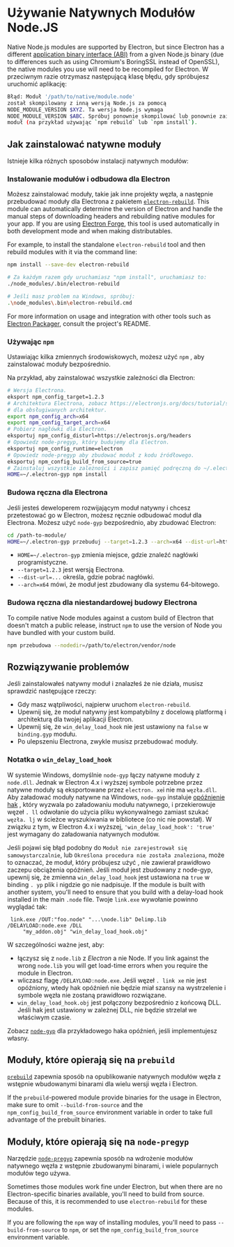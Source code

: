# Używanie Natywnych Modułów Node.JS

Native Node.js modules are supported by Electron, but since Electron has a different [application binary interface (ABI)](https://en.wikipedia.org/wiki/Application_binary_interface) from a given Node.js binary (due to differences such as using Chromium's BoringSSL instead of OpenSSL), the native modules you use will need to be recompiled for Electron. W przeciwnym razie otrzymasz następującą klasę błędu, gdy spróbujesz uruchomić aplikację:

```sh
Błąd: Moduł '/path/to/native/module.node'
został skompilowany z inną wersją Node.js za pomocą
NODE_MODULE_VERSION $XYZ. Ta wersja Node.js wymaga
NODE_MODULE_VERSION $ABC. Spróbuj ponownie skompilować lub ponownie zainstalować
moduł (na przykład używając `npm rebuild` lub `npm install`).
```

## Jak zainstalować natywne moduły

Istnieje kilka różnych sposobów instalacji natywnych modułów:

### Instalowanie modułów i odbudowa dla Electron

Możesz zainstalować moduły, takie jak inne projekty węzła, a następnie przebudować moduły dla Electrona z pakietem [`electron-rebuild`](https://github.com/electron/electron-rebuild). This module can automatically determine the version of Electron and handle the manual steps of downloading headers and rebuilding native modules for your app. If you are using [Electron Forge](https://electronforge.io/), this tool is used automatically in both development mode and when making distributables.

For example, to install the standalone `electron-rebuild` tool and then rebuild modules with it via the command line:

```sh
npm install --save-dev electron-rebuild

# Za każdym razem gdy uruchamiasz "npm install", uruchamiasz to:
./node_modules/.bin/electron-rebuild

# Jeśli masz problem na Windows, spróbuj:
.\node_modules\.bin\electron-rebuild.cmd
```

For more information on usage and integration with other tools such as [Electron Packager](https://github.com/electron/electron-packager), consult the project's README.

### Używając `npm`

Ustawiając kilka zmiennych środowiskowych, możesz użyć `npm` , aby zainstalować moduły bezpośrednio.

Na przykład, aby zainstalować wszystkie zależności dla Electron:

```sh
# Wersja Electrona.
eksport npm_config_target=1.2.3
# Architektura Electrona, zobacz https://electronjs.org/docs/tutorial/support#supported-platform
# dla obsługiwanych architektur.
export npm_config_arch=x64
export npm_config_target_arch=x64
# Pobierz nagłówki dla Electron.
eksportuj npm_config_disturl=https://electronjs.org/headers
# Opowiedz node-pregyp, który budujemy dla Electron.
eksportuj npm_config_runtime=electron
# Opowiedz node-pregyp aby zbudować moduł z kodu źródłowego.
eksportuj npm_config_build_from_source=true
# Zainstaluj wszystkie zależności i zapisz pamięć podręczną do ~/.electron-gyp.
HOME=~/.electron-gyp npm install
```

### Budowa ręczna dla Electrona

Jeśli jesteś deweloperem rozwijającym moduł natywny i chcesz przetestować go w Electron, możesz ręcznie odbudować moduł dla Electrona. Możesz użyć `node-gyp` bezpośrednio, aby zbudować Electron:

```sh
cd /path-to-module/
HOME=~/.electron-gyp przebuduj --target=1.2.3 --arch=x64 --dist-url=https://electronjs.org/headers
```

* `HOME=~/.electron-gyp` zmienia miejsce, gdzie znaleźć nagłówki programistyczne.
* `--target=1.2.3` jest wersją Electrona.
* `--dist-url=...` określa, gdzie pobrać nagłówki.
* `--arch=x64` mówi, że moduł jest zbudowany dla systemu 64-bitowego.

### Budowa ręczna dla niestandardowej budowy Electrona

To compile native Node modules against a custom build of Electron that doesn't match a public release, instruct `npm` to use the version of Node you have bundled with your custom build.

```sh
npm przebudowa --nodedir=/path/to/electron/vendor/node
```

## Rozwiązywanie problemów

Jeśli zainstalowałeś natywny moduł i znalazłeś że nie działa, musisz sprawdzić następujące rzeczy:

* Gdy masz wątpliwości, najpierw uruchom `electron-rebuild`.
* Upewnij się, że moduł natywny jest kompatybilny z docelową platformą i architekturą dla twojej aplikacji Electron.
* Upewnij się, że `win_delay_load_hook` nie jest ustawiony na `false` w `binding.gyp` modułu.
* Po ulepszeniu Electrona, zwykle musisz przebudować moduły.

### Notatka o `win_delay_load_hook`

W systemie Windows, domyślnie `node-gyp` łączy natywne moduły z `node.dll`. Jednak w Electron 4.x i wyższej symbole potrzebne przez natywne moduły są eksportowane przez `electron. xe`i nie ma `węzła.dll`. Aby załadować moduły natywne na Windows, `node-gyp` instaluje [opóźnienie hak](https://msdn.microsoft.com/en-us/library/z9h1h6ty.aspx) , który wyzwala po załadowaniu modułu natywnego, i przekierowuje węzeł `. ll` odwołanie do użycia pliku wykonywalnego zamiast szukać `węzła. lj` w ścieżce wyszukiwania w bibliotece (co nic nie powstał). W związku z tym, w Electron 4.x i wyższej, `'win_delay_load_hook': 'true'` jest wymagany do załadowania natywnych modułów.

Jeśli pojawi się błąd podobny do `Moduł nie zarejestrował się samowystarczalnie`, lub `Określona
procedura nie została znaleziona`, może to oznaczać, że moduł, który próbujesz użyć , nie zawierał prawidłowo zaczepu obciążenia opóźnień.  Jeśli moduł jest zbudowany z node-gyp, upewnij się, że zmienna `win_delay_load_hook` jest ustawiona na `true` w binding `. yp` plik i nigdzie go nie nadpisuje.  If the module is built with another system, you'll need to ensure that you build with a delay-load hook installed in the main `.node` file. Twoje `link.exe` wywołanie powinno wyglądać tak:

```plaintext
 link.exe /OUT:"foo.node" "...\node.lib" Delimp.lib /DELAYLOAD:node.exe /DLL
     "my_addon.obj" "win_delay_load_hook.obj"
```

W szczególności ważne jest, aby:

* łączysz się z `node.lib` z _Electron_ a nie Node. If you link against the wrong `node.lib` you will get load-time errors when you require the module in Electron.
* wliczasz flagę `/DELAYLOAD:node.exe`. Jeśli węzeł `. link xe` nie jest opóźniony, wtedy hak opóźnień nie będzie miał szansy na wystrzelenie i symbole węzła nie zostaną prawidłowo rozwiązane.
* `win_delay_load_hook.obj` jest połączony bezpośrednio z końcową DLL. Jeśli hak jest ustawiony w zależnej DLL, nie będzie strzelał we właściwym czasie.

Zobacz [`node-gyp`](https://github.com/nodejs/node-gyp/blob/e2401e1395bef1d3c8acec268b42dc5fb71c4a38/src/win_delay_load_hook.cc) dla przykładowego haka opóźnień, jeśli implementujesz własny.

## Moduły, które opierają się na `prebuild`

[`prebuild`](https://github.com/prebuild/prebuild) zapewnia sposób na opublikowanie natywnych modułów węzła z wstępnie wbudowanymi binarami dla wielu wersji węzła i Electron.

If the `prebuild`-powered module provide binaries for the usage in Electron, make sure to omit `--build-from-source` and the `npm_config_build_from_source` environment variable in order to take full advantage of the prebuilt binaries.

## Moduły, które opierają się na `node-pregyp`

Narzędzie [`node-pregyp`](https://github.com/mapbox/node-pre-gyp) zapewnia sposób na wdrożenie modułów natywnego węzła z wstępnie zbudowanymi binarami, i wiele popularnych modułów tego używa.

Sometimes those modules work fine under Electron, but when there are no Electron-specific binaries available, you'll need to build from source. Because of this, it is recommended to use `electron-rebuild` for these modules.

If you are following the `npm` way of installing modules, you'll need to pass `--build-from-source` to `npm`, or set the `npm_config_build_from_source` environment variable.
